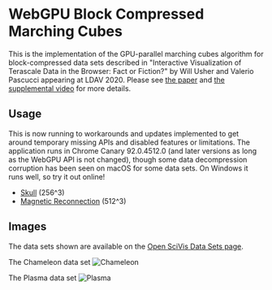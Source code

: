 # WebGPU Block Compressed Marching Cubes

This is the implementation of the GPU-parallel marching cubes algorithm for
block-compressed data sets described in "Interactive Visualization of Terascale
Data in the Browser: Fact or Fiction?" by Will Usher and Valerio Pascucci appearing
at LDAV 2020. Please see [the paper](https://www.willusher.io/publications/teraweb)
and [the supplemental video](https://youtu.be/O7Tboj2dDVA) for more details.

## Usage

This is now running to workarounds and updates implemented to get around temporary
missing APIs and disabled features or limitations. The application runs in
Chrome Canary 92.0.4512.0 (and later versions as long as the WebGPU API is not changed),
though some data decompression corruption has been seen on macOS for some data sets. On Windows it runs
well, so try it out online!

- [Skull](https://www.willusher.io/webgpu-bcmc/webgpu_bcmc.html) (256^3)
- [Magnetic Reconnection](https://www.willusher.io/webgpu-bcmc/webgpu_bcmc.html#magnetic) (512^3)

## Images

The data sets shown are available on the [Open SciVis Data Sets page](https://klacansky.com/open-scivis-datasets/).

The Chameleon data set
![Chameleon](https://i.imgur.com/l5goAsc.png)

The Plasma data set
![Plasma](https://i.imgur.com/HWJ4DHn.png)
